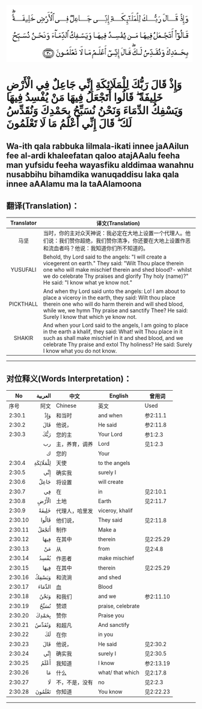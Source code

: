 ![002:030](images/002_030.gif)

#  وَإِذْ قَالَ رَبُّكَ لِلْمَلَائِكَةِ إِنِّي جَاعِلٌ فِي الْأَرْضِ خَلِيفَةً ۖ قَالُوا أَتَجْعَلُ فِيهَا مَنْ يُفْسِدُ فِيهَا وَيَسْفِكُ الدِّمَاءَ وَنَحْنُ نُسَبِّحُ بِحَمْدِكَ وَنُقَدِّسُ لَكَ ۖ قَالَ إِنِّي أَعْلَمُ مَا لَا تَعْلَمُونَ 

## Wa-ith qala rabbuka lilmala-ikati innee jaAAilun fee al-ardi khaleefatan qaloo atajAAalu feeha man yufsidu feeha wayasfiku alddimaa wanahnu nusabbihu bihamdika wanuqaddisu laka qala innee aAAlamu ma la taAAlamoona

## 翻译(Translation)：

| Translator | 译文(Translation)                                            |
| :--------: | ------------------------------------------------------------ |
|    马坚    | 当时，你的主对众天神说：我必定在大地上设置一个代理人。他们说：我们赞你超绝，我们赞你清净，你还要在大地上设置作恶和流血者吗？他说：我知道你们所不知道的。 |
|  YUSUFALI  | Behold, thy Lord said to the angels: "I will create a vicegerent on earth." They said: "Wilt Thou place therein one who will make mischief therein and shed blood?- whilst we do celebrate Thy praises and glorify Thy holy (name)?" He said: "I know what ye know not." |
| PICKTHALL  | And when thy Lord said unto the angels: Lo! I am about to place a viceroy in the earth, they said: Wilt thou place therein one who will do harm therein and will shed blood, while we, we hymn Thy praise and sanctify Thee? He said: Surely I know that which ye know not. |
|   SHAKIR   | And when your Lord said to the angels, I am going to place in the earth a khalif, they said: What! wilt Thou place in it such as shall make mischief in it and shed blood, and we celebrate Thy praise and extol Thy holiness? He said: Surely I know what you do not know. |

---

## 对位释义(Words Interpretation)：

| No      |  العربية | 中文           | English           | 曾用词    |
| ------- | -------: | -------------- | ----------------- | --------- |
| 序号    |     阿文 | Chinese        | 英文              | Used      |
| 2:30.1  |      وَإِذْ | 和当时         | and when          | 参2:11.1  |
| 2:30.2  |      قَالَ | 他说，         | He said           | 参2:11.8  |
| 2:30.3  |      رَبُّكَ | 您的主         | Your Lord         | 参1:2.3   |
|         |       رب | 主，养育，调养 | Lord              | 见1:2.3   |
|         |        ك | 您的           | Your              |           |
| 2:30.4  | لِلْمَلَائِكَةِ | 天使           | to the angels     |           |
| 2:30.5  |      إِنِّي | 确实我         | surely I          |           |
| 2:30.6  |     جَاعِلٌ | 将设置         | will create       |           |
| 2:30.7  |       فِي | 在             | in                | 见2:10.1  |
| 2:30.8  |    الْأَرْضِ | 土地           | Earth             | 见2:11.7  |
| 2:30.9  |    خَلِيفَةً | 代理人，哈里发 | viceroy, khalif   |           |
| 2:30.10 |    قَالُوا | 他们说，       | They said         | 见2:11.8  |
| 2:30.11 |    أَتَجْعَلُ | 制作           | Make a            |           |
| 2:30.12 |     فِيهَا | 在其中         | therein           | 见2:25.29 |
| 2:30.13 |       مَنْ | 从             | from              | 见2:4.8   |
| 2:30.14 |     يُفْسِدُ | 作恶者         | make mischief     |           |
| 2:30.15 |     فِيهَا | 在其中         | therein           | 见2:25.29 |
| 2:30.16 |    وَيَسْفِكُ | 和流淌         | and shed          |           |
| 2:30.17 |   الدِّمَاءَ | 血             | Blood             |           |
| 2:30.18 |     وَنَحْنُ | 和我们         | and we            | 参2:11.10 |
| 2:30.19 |     نُسَبِّحُ | 赞颂           | praise, celebrate |           |
| 2:30.20 |    بِحَمْدِكَ | 赞你           | Praise you        |           |
| 2:30.21 |    وَنُقَدِّسُ | 和超凡         | And sanctify      |           |
| 2:30.22 |       لَكَ | 在你           | in you            |           |
| 2:30.23 |      قَالَ | 他说，         | He said           | 见2:30.2  |
| 2:30.24 |      إِنِّي | 确实我         | surely I          | 见2:30.5  |
| 2:30.25 |     أَعْلَمُ | 我知道         | I know            | 参2:13.19 |
| 2:30.26 |       مَا | 什么           | what/ that which  | 见2:17.8  |
| 2:30.27 |       لَا | 不，不是，没有 | no                | 见2:2.3   |
| 2:30.28 |   تَعْلَمُونَ | 你知道         | You know          | 见2:22.23 |

---
